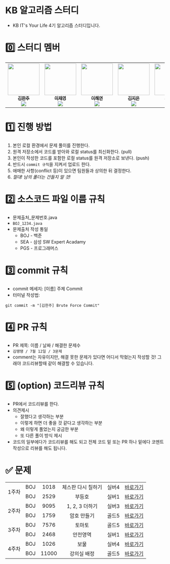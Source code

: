 # KB 알고리즘 스터디

- KB IT's Your Life 4기 알고리즘 스터디입니다.

# 0️⃣ 스터디 멤버

<table>
    <tr>
        <td align="center">
	    <a href="https://github.com/rlagkswn00">
	    	<img src="https://avatars.githubusercontent.com/u/56250226?v=4" width="100px;" alt=""/>
	    	<br/>
	    	<sub>
	    	<b>김한주</b>
	    	<br/>
	    	<img src="https://us-central1-progress-markdown.cloudfunctions.net/progress/100"/>
	        </sub>
	    </a>
	    <br />
	</td>
        <td align="center">
	    <a href="https://github.com/lcy923">
	    	<img src="https://avatars.githubusercontent.com/u/81132057?v=4" width="100px;" alt=""/>
	    	<br/>
	    	<sub>
	    	<b>이채영</b>
	    	<br/>
	    	<img src="https://us-central1-progress-markdown.cloudfunctions.net/progress/100"/>
	        </sub>
	    </a>
	    <br />
	</td>
        <td align="center">
	    <a href="https://github.com/gaamjaa">
	    	<img src="https://avatars.githubusercontent.com/u/49315208?v=4" width="100px;" alt=""/>
	    	<br/>
	    	<sub>
	    	<b>이해연</b>
	    	<br/>
	    	<img src="https://us-central1-progress-markdown.cloudfunctions.net/progress/100"/>
	        </sub>
	    </a>
	    <br />
	</td>
	<td align="center">
	    <a href="https://github.com/mellykim123">
	    	<img src="https://avatars.githubusercontent.com/u/78676660?v=4" width="100px;" alt=""/>
	    	<br/>
	    	<sub>
	    	<b>김지은</b>
	    	<br/>
	    	<img src="https://us-central1-progress-markdown.cloudfunctions.net/progress/100"/>
	        </sub>
	    </a>
	    <br />
	</td>
	<td align="center">
	    <a href="https://github.com/kseop">
	    	<img src="https://avatars.githubusercontent.com/u/42964809?v=4" width="100px;" alt=""/>
	    	<br/>
	    	<sub>
	    	<b>강태섭</b>
	    	<br/>
	    	<img src="https://us-central1-progress-markdown.cloudfunctions.net/progress/100"/>
	        </sub>
	    </a>
	    <br />
	</td>
    </tr>
</table>

# 1️⃣ 진행 방법

1. 본인 로컬 환경에서 문제 풀이를 진행한다.
2. 원격 저장소에서 코드를 받아와 로컬 status를 최신화한다. (pull)
3. 본인이 작성한 코드를 포함한 로컬 status를 원격 저장소로 보낸다. (push)
4. 반드시 `commit 규칙`을 지켜서 업로드 한다.
5. 애매한 사항(conflict 등)이 있으면 팀원들과 상의한 뒤 결정한다.
6. _절대! 남의 폴더는 건들지 말 것!_

# 2️⃣ 소스코드 파일 이름 규칙

- 문제출처\_문제번호.java
- `BOJ_1234.java`
- 문제출처 작성 통일
  - BOJ - 백준
  - SEA - 삼성 SW Expert Acadamy
  - PGS - 프로그래머스

# 3️⃣ commit 규칙

- commit 메세지: [이름] 주제 Commit
- 터미널 작성법:

```shell
git commit -m "[김한주] Brute Force Commit"
```

# 4️⃣ PR 규칙

- PR 제목: 이름 / 날짜 / 해결한 문제수
- `김땡땡 / 7월 12일 / 3문제`
- comment는 자유이지만, 해결 못한 문제가 있다면 어디서 막혔는지 작성할 것! 그래야 코드리뷰할때 같이 해결할 수 있습니다.

# 5️⃣ (option) 코드리뷰 규칙

- PR에서 코드리뷰를 한다.
- 의견제시
  - 잘했다고 생각하는 부분
  - 이렇게 하면 더 좋을 것 같다고 생각하는 부분
  - 왜 이렇게 풀었는지 궁금한 부분
  - 또 다른 풀이 방식 제시
- 코드의 일부에다가 코드리뷰를 해도 되고 전체 코드 밑 또는 PR 하나 밑에다 코멘트 작성으로 리뷰를 해도 됩니다.

# ✅ 문제

<table>
    <!-- 23.07.10 문제 -->
    <tr style="text-align: center">
        <td rowspan="2">1주차</td>
        <td>BOJ</td><td>1018</td><td>체스판 다시 칠하기</td><td>실버4</td>
        <td><a href="https://www.acmicpc.net/problem/1018">바로가기</a></td>
    </tr>
    <tr style="text-align: center">
        <td>BOJ</td><td>2529</td><td>부등호</td><td>실버1</td>
        <td><a href="https://www.acmicpc.net/problem/2529">바로가기</a></td>
    </tr>
	<tr style="text-align: center">
        <td rowspan="2">2주차</td>
        <td>BOJ</td><td>9095</td><td>1, 2, 3 더하기</td><td>실버3</td>
        <td><a href="https://www.acmicpc.net/problem/9095">바로가기</a></td>
    </tr>
    <tr style="text-align: center">
        <td>BOJ</td><td>1759</td><td>암호 만들기</td><td>골드5</td>
        <td><a href="https://www.acmicpc.net/problem/1759">바로가기</a></td>
    </tr>
	<!-- 23.08.05 문제 -->
    <tr style="text-align: center">
        <td rowspan="2">3주차</td>
        <td>BOJ</td><td>7576</td><td>토마토</td><td>골드5</td>
        <td><a href="https://www.acmicpc.net/problem/7576">바로가기</a></td>
    </tr>
    <tr style="text-align: center">
        <td>BOJ</td><td>2468</td><td>안전영역</td><td>실버1</td>
        <td><a href="https://www.acmicpc.net/problem/2468">바로가기</a></td>
    </tr>
	<tr style="text-align: center">
        <td rowspan="2">4주차</td>
        <td>BOJ</td><td>1026</td><td>보물</td><td>실버4</td>
        <td><a href="https://www.acmicpc.net/problem/1026">바로가기</a></td>
    </tr>
    <tr style="text-align: center">
        <td>BOJ</td><td>11000</td><td>강의실 배정</td><td>골드5</td>
        <td><a href="https://www.acmicpc.net/problem/11000">바로가기</a></td>
    </tr>
</table>
